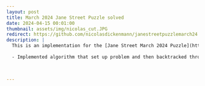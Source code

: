 ```yaml
---
layout: post
title: March 2024 Jane Street Puzzle solved
date: 2024-04-15 00:01:00
thumbnail: assets/img/nicolas_cut.JPG
redirect: https://github.com/nicolasdickenmann/janestreetpuzzlemarch24
description: |
  This is an implementation for the [Jane Street March 2024 Puzzle](https://www.janestreet.com/puzzles/hooks-10-index/) code.
  
  - Implemented algorithm that set up problem and then backtracked through all possible solutions using C++
  
  

---
```



